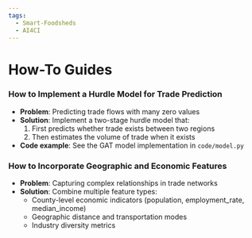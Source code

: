 ```yaml
---
tags:
  - Smart-Foodsheds
  - AI4CI
---
```


# How-To Guides

### How to Implement a Hurdle Model for Trade Prediction
- **Problem**: Predicting trade flows with many zero values
- **Solution**: Implement a two-stage hurdle model that:
  1. First predicts whether trade exists between two regions
  2. Then estimates the volume of trade when it exists
- **Code example**: See the GAT model implementation in `code/model.py`

### How to Incorporate Geographic and Economic Features
- **Problem**: Capturing complex relationships in trade networks
- **Solution**: Combine multiple feature types:
  - County-level economic indicators (population, employment_rate, median_income)
  - Geographic distance and transportation modes
  - Industry diversity metrics